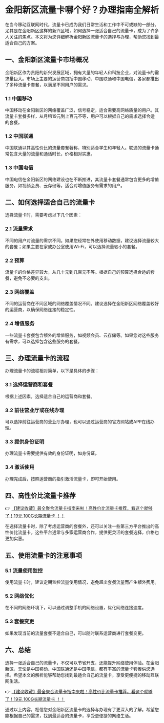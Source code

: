 # 金阳新区流量卡哪个好？办理指南全解析

在当今移动互联网时代，流量卡已成为我们日常生活和工作中不可或缺的一部分。尤其是在金阳新区这样的新兴区域，如何选择一张适合自己的流量卡，成为了许多人关注的焦点。本文将为您详细解析金阳新区流量卡的选择与办理，帮助您找到最适合自己的方案。

## 一、金阳新区流量卡市场概况

金阳新区作为贵阳的新兴发展区域，拥有大量的年轻人和科技企业，对流量卡的需求量巨大。市场上主要的运营商包括中国移动、中国联通和中国电信，各家都推出了多种流量卡套餐，以满足不同用户的需求。

### 1.1 中国移动
中国移动在金阳新区的网络覆盖广泛，信号稳定，适合需要高网络质量的用户。其流量卡套餐多样，从月租19元到上百元不等，用户可以根据自己的需求选择合适的套餐。

### 1.2 中国联通
中国联通以其高性价比的流量套餐著称，特别适合学生和年轻人。联通的流量卡通常包含大量的流量和通话时长，价格相对实惠。

### 1.3 中国电信
中国电信在金阳新区的网络建设也在不断推进，其流量卡套餐通常包含更多的增值服务，如视频会员、云存储等，适合对增值服务有需求的用户。

## 二、如何选择适合自己的流量卡

选择流量卡时，需要考虑以下几个因素：

### 2.1 流量需求
不同的用户对流量的需求不同。如果您经常在外使用移动数据，建议选择流量较大的套餐；如果主要在家或办公室使用Wi-Fi，可以选择流量较小的套餐。

### 2.2 预算
流量卡的价格差异较大，从几十元到几百元不等。根据自己的预算选择合适的套餐，避免不必要的支出。

### 2.3 网络覆盖
不同的运营商在不同区域的网络覆盖情况不同。建议选择在金阳新区网络覆盖较好的运营商，以确保网络连接的稳定性。

### 2.4 增值服务
一些流量卡套餐包含额外的增值服务，如视频会员、云存储等。如果您对这些服务有需求，可以选择包含这些服务的套餐。

## 三、办理流量卡的流程

办理流量卡的流程相对简单，以下是具体的步骤：

### 3.1 选择运营商和套餐
根据上述因素，选择适合自己的运营商和套餐。

### 3.2 前往营业厅或在线办理
可以选择前往运营商的营业厅办理，也可以通过运营商的官方网站或APP在线办理。

### 3.3 提供身份证明
办理流量卡需要提供有效的身份证明，如身份证。

### 3.4 激活使用
办理完成后，按照运营商的指引激活流量卡，即可开始使用。

## 四、高性价比流量卡推荐

👉 [【建议收藏】最全聚合流量卡指南来啦！高性价比流量卡推荐，看这个就够了！19元 100G长期流量卡 ！！](https://bit.ly/Liuliangka)

在选择流量卡时，除了考虑运营商的套餐外，还可以关注一些第三方平台推出的高性价比流量卡。这些平台通常与多家运营商合作，提供更灵活的套餐选择，价格也更加实惠。

## 五、使用流量卡的注意事项

### 5.1 流量使用监控
使用流量卡时，建议定期监控流量使用情况，避免超出套餐流量而产生额外费用。

### 5.2 网络优化
在不同的网络环境下，可以通过调整手机的网络设置，优化网络连接速度。

### 5.3 套餐变更
如果发现当前的流量套餐不适合自己，可以随时联系运营商进行套餐变更。

## 六、总结

选择一张适合自己的流量卡，不仅可以节省开支，还能提升网络使用体验。在金阳新区，无论是中国移动、中国联通还是中国电信，都有丰富的流量卡套餐供您选择。希望本文的解析能够帮助您找到最适合自己的流量卡，享受更便捷的移动互联网生活。

👉 [【建议收藏】最全聚合流量卡指南来啦！高性价比流量卡推荐，看这个就够了！19元 100G长期流量卡 ！！](https://bit.ly/Liuliangka)

通过以上内容，相信您对金阳新区流量卡的选择与办理有了更深入的了解。希望您能根据自己的需求，找到最适合的流量卡，享受更便捷的网络生活。